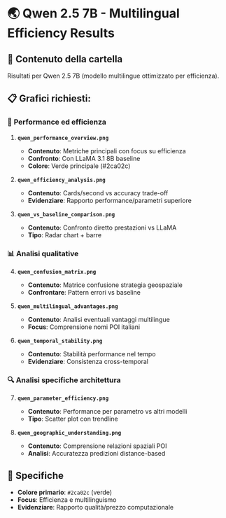 # 🌏 Qwen 2.5 7B - Multilingual Efficiency Results

## 📁 Contenuto della cartella
Risultati per Qwen 2.5 7B (modello multilingue ottimizzato per efficienza).

## 📋 Grafici richiesti:

### 🎯 **Performance ed efficienza**

1. **`qwen_performance_overview.png`**
   - **Contenuto**: Metriche principali con focus su efficienza
   - **Confronto**: Con LLaMA 3.1 8B baseline
   - **Colore**: Verde principale (#2ca02c)

2. **`qwen_efficiency_analysis.png`**
   - **Contenuto**: Cards/second vs accuracy trade-off
   - **Evidenziare**: Rapporto performance/parametri superiore

3. **`qwen_vs_baseline_comparison.png`**
   - **Contenuto**: Confronto diretto prestazioni vs LLaMA
   - **Tipo**: Radar chart + barre

### 📊 **Analisi qualitative**

4. **`qwen_confusion_matrix.png`**
   - **Contenuto**: Matrice confusione strategia geospaziale
   - **Confrontare**: Pattern errori vs baseline

5. **`qwen_multilingual_advantages.png`**
   - **Contenuto**: Analisi eventuali vantaggi multilingue
   - **Focus**: Comprensione nomi POI italiani

6. **`qwen_temporal_stability.png`**
   - **Contenuto**: Stabilità performance nel tempo
   - **Evidenziare**: Consistenza cross-temporal

### 🔍 **Analisi specifiche architettura**

7. **`qwen_parameter_efficiency.png`**
   - **Contenuto**: Performance per parametro vs altri modelli
   - **Tipo**: Scatter plot con trendline

8. **`qwen_geographic_understanding.png`**
   - **Contenuto**: Comprensione relazioni spaziali POI
   - **Analisi**: Accuratezza predizioni distance-based

## 🎨 Specifiche
- **Colore primario**: `#2ca02c` (verde)
- **Focus**: Efficienza e multilinguismo
- **Evidenziare**: Rapporto qualità/prezzo computazionale